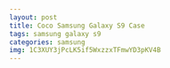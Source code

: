 ```yaml
---
layout: post
title: Coco Samsung Galaxy S9 Case
tags: samsung galaxy s9
categories: samsung
img: 1C3XUY3jPcLK5if5WxzzxTFmwYD3pKV4B
---
```

